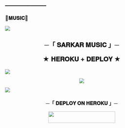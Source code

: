 ━━━━━━━━━━━━━━━━
### 🌷𝐌𝐔𝐒𝐈𝐂🌷

<!--
**_ll_SARKAR_BABE_ll** is a ✨ _special_ ✨ repository because its `README.md` (this file) appears on your GitHub profile.


<p align="center">
    <b>ᴠɪsɪᴛᴏʀs</b><br>
 -->    <img align="middle" src="https://profile-counter.glitch.me/_ll_SARKAR_BABE_ll/count.svg" />
</p>




<h2 align="center">
    ─「 𝐒𝐀𝐑𝐊𝐀𝐑 𝐌𝐔𝐒𝐈𝐂 」─

★ 𝐇𝐄𝐑𝐎𝐊𝐔 + 𝐃𝐄𝐏𝐋𝐎𝐘 ★
</h2>
<img src="https://readme-typing-svg.herokuapp.com?color=FF0000&width=420&lines=💥𝐃𝐄𝐏𝐋𝐎𝐘+𝐎𝐍+𝐇𝐄𝐑𝐎𝐊𝐔💥;⚡+𝐍𝐎+𝐇𝐄𝐑𝐎𝐊𝐔+𝐁𝐀𝐍+𝐁𝐀𝐁𝐘+𝐅𝐔𝐋𝐋+𝐒𝐀𝐅𝐄+𝐑𝐄𝐏𝐎+📍+𝐑𝐄𝐏𝐎+𝐄𝐃𝐈𝐓+𝐒𝐀𝐑𝐊𝐀𝐑+𝐎𝐏𝐏+🎭">
<p align="center">
  <img src="https://telegra.ph/file/b30cb38e28a79cef71747.jpg">
</p>
<img src="https://readme-typing-svg.herokuapp.com?color=FF0000&width=420&lines=💥+𝐌𝐘+𝐁𝐎𝐓+➣ [❛-𝐑α∂нα᭄ [🚩] Ɽoboʈ 🎸](https://t.me/ll_RADHA_MUSICBOT)**



<img src="https://readme-typing-svg.herokuapp.com?color=FF0000&width=420&lines=🔥𝗙𝗢𝗥𝗞+𝗧𝗛𝗜𝗦+𝗥𝗘𝗣𝗢+𝗙𝗜𝗥𝗦𝗧𝗟𝗬🔥">


<h3 align="center">
    ─「 𝐃𝐄𝐏𝐋𝐎𝐘 𝐎𝐍 𝐇𝐄𝐑𝐎𝐊𝐔 」─
</h3>

<p align="center"><a href="https://dashboard.heroku.com/new?template=https://github.com/SARKAROP123/SARKARV1MUSIC"> <img src="https://img.shields.io/badge/Deploy%20On%20Heroku-black?style=for-the-badge&logo=heroku" width="220" height="38.45"/></a></p>

<h3 align="center">
